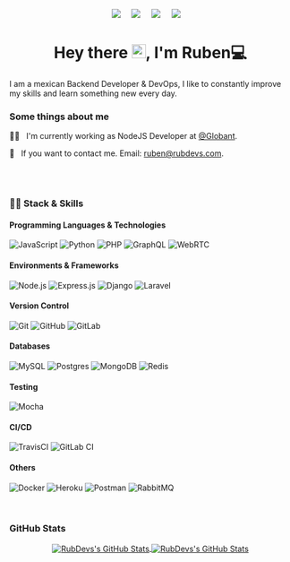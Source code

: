 <p align='center'>
  <a href="https://rubdevs.com/" target="_blank"><img src="https://img.shields.io/badge/web_page-0A84FF.svg?&style=for-the-badge&logo=googlechrome&logoColor=white" /></a>&nbsp;&nbsp;&nbsp;&nbsp;
  <a href="https://www.linkedin.com/in/rubdevs/" target="_blank"><img src="https://img.shields.io/badge/linkedin-%230077B5.svg?&style=for-the-badge&logo=linkedin&logoColor=white" /></a>&nbsp;&nbsp;&nbsp;&nbsp;
  <a href="https://platzi.com/p/rubenhernandezpuerta/" target="_blank"><img src="https://img.shields.io/badge/Platzi-98CA3F.svg?&style=for-the-badge&logo=platzi&logoColor=white" /></a>&nbsp;&nbsp;&nbsp;&nbsp;
  <a href="https://www.hackerrank.com/ruben_hernandez2" target="_blank"><img src="https://img.shields.io/badge/hacker%20rank-2EC866.svg?&style=for-the-badge&logo=hackerrank&logoColor=white" /></a>&nbsp;&nbsp;&nbsp;&nbsp;
</p>

<h1 align="center">Hey there
<img src="https://raw.githubusercontent.com/jcmexdev/jcmexdev/main/assets/hi.gif" width="25">, I'm Ruben💻</h1>
<p>I am a mexican Backend Developer & DevOps, I like to constantly improve my skills and learn something new every day.
</p>

<h3>Some things about me</h3>
<p>
👨‍💻  &nbsp;&nbsp;I'm currently working as NodeJS Developer at <a href="https://www.globant.com/" target="_blank">@Globant</a>.

💬 &nbsp;&nbsp;If you want to contact me. Email: <a href="mailto:ruben@rubdevs.com">ruben@rubdevs.com</a>.
</p>

<br>

<br>

<h3>👨‍💻 Stack & Skills</h3>
<h4>Programming Languages & Technologies</h4>

![JavaScript](https://img.shields.io/badge/javascript-%23323330.svg?style=for-the-badge&logo=javascript&logoColor=%23F7DF1E)
![Python](https://img.shields.io/badge/python-%2314354C.svg?style=for-the-badge&logo=python)
![PHP](https://img.shields.io/badge/php-%2314354C.svg?style=for-the-badge&logo=php)
![GraphQL](https://img.shields.io/badge/-GraphQL-E10098?style=for-the-badge&logo=graphql)
![WebRTC](https://img.shields.io/badge/-Webrtc-23092E20?style=for-the-badge&logo=webrtc)

<h4>Environments & Frameworks</h4>

![Node.js](https://img.shields.io/badge/node.js-%2343853D.svg?style=for-the-badge&logo=node-dot-js&logoColor=white)
![Express.js](https://img.shields.io/badge/express.js-%23404d59.svg?style=for-the-badge&logo=express&logoColor=%2361DAFB)
![Django](https://img.shields.io/badge/django-%23092E20.svg?style=for-the-badge&logo=django&logoColor=white)
![Laravel](https://img.shields.io/badge/laravel-%23FF2D20.svg?style=for-the-badge&logo=laravel&logoColor=white)


<h4>Version Control</h4>

![Git](https://img.shields.io/badge/git-%23F05033.svg?style=for-the-badge&logo=git&logoColor=white)
![GitHub](https://img.shields.io/badge/github-%23121011.svg?style=for-the-badge&logo=github&logoColor=white)
![GitLab](https://img.shields.io/badge/gitlab-%23181717.svg?style=for-the-badge&logo=gitlab&logoColor=white)

<h4>Databases</h4>

![MySQL](https://img.shields.io/badge/mysql-%2300f.svg?style=for-the-badge&logo=mysql&logoColor=white)
![Postgres](https://img.shields.io/badge/postgres-%23316192.svg?style=for-the-badge&logo=postgresql&logoColor=white)
![MongoDB](https://img.shields.io/badge/MongoDB-%234ea94b.svg?style=for-the-badge&logo=mongodb&logoColor=white)
![Redis](https://img.shields.io/badge/redis-%23DD0031.svg?style=for-the-badge&logo=redis&logoColor=white)

<h4>Testing</h4>

![Mocha](https://img.shields.io/badge/-mocha-%238D6748?style=for-the-badge&logo=mocha&logoColor=white)

<h4>CI/CD</h4>

![TravisCI](https://img.shields.io/badge/travisci-%232B2F33.svg?style=for-the-badge&logo=travis&logoColor=white)
![GitLab CI](https://img.shields.io/badge/GitLabCI-%23181717.svg?style=for-the-badge&logo=gitlab&logoColor=white)

<h4>Others</h4>

![Docker](https://img.shields.io/badge/docker-%230db7ed.svg?style=for-the-badge&logo=docker&logoColor=white)
![Heroku](https://img.shields.io/badge/heroku-%23430098.svg?style=for-the-badge&logo=heroku&logoColor=white)
![Postman](https://img.shields.io/badge/Postman-FF6C37?style=for-the-badge&logo=postman&logoColor=red)
![RabbitMQ](https://img.shields.io/badge/Rabbitmq-FF6C37?style=for-the-badge&logo=rabbitmq&logoColor=red)

<br>

<h3>GitHub Stats</h3>
<div align="center">
<a href="https://github.com/edanfesi">
  <img align="center" src="https://github-readme-stats.vercel.app/api/top-langs/?username=RubDevs&theme=dracula&count_private=true&hide=css,blade" alt="RubDevs's GitHub Stats" />
</a>

<a href="https://github.com/RubDevs">
  <img align="center" src="https://github-readme-stats.vercel.app/api?username=RubDevs&count_private=true&show_icons=true&line_height=27&theme=dracula" alt="RubDevs's GitHub Stats"/>
</a>
</div>

